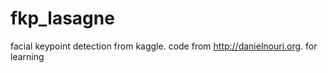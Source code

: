 # fkp_lasagne
facial keypoint detection from kaggle. code from http://danielnouri.org. for learning
